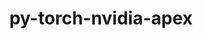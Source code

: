 ---
title: "py-torch-nvidia-apex"
layout: cache
categories: [package, develop-2024-06-02]
meta: {"versions": ["2020-10-19"], "compilers": ["apple-clang@=15.0.0", "gcc@=11.4.0"], "oss": ["ubuntu22.04", "ventura"], "platforms": ["darwin", "linux"], "targets": ["aarch64", "x86_64_v3"], "stacks": ["ml-darwin-aarch64-mps", "ml-linux-x86_64-cpu", "ml-linux-x86_64-cuda", "root"], "num_specs": 3, "num_specs_by_stack": {"ml-darwin-aarch64-mps": 1, "root": 3, "ml-linux-x86_64-cuda": 1, "ml-linux-x86_64-cpu": 1}}
spec_details: [{"hash": "ipcynvfauzphtgxizmxt5nczkubbukbu", "compiler": "apple-clang@=15.0.0", "versions": ["2020-10-19"], "os": "ventura", "platform": "darwin", "target": "aarch64", "variants": ["build_system=python_pip", "~cuda", "patches=da5e883"], "stacks": ["ml-darwin-aarch64-mps", "root"], "size": "-", "tarball": "https://binaries.spack.io/releases/develop-2024-06-02/build_cache/darwin-ventura-aarch64/apple-clang-15.0.0/py-torch-nvidia-apex-2020-10-19/darwin-ventura-aarch64-apple-clang-15.0.0-py-torch-nvidia-apex-2020-10-19-ipcynvfauzphtgxizmxt5nczkubbukbu.spack"}, {"hash": "3rnfm6ouzwgztg7zt5is3c7p2bytz6ej", "compiler": "gcc@=11.4.0", "versions": ["2020-10-19"], "os": "ubuntu22.04", "platform": "linux", "target": "x86_64_v3", "variants": ["build_system=python_pip", "+cuda", "cuda_arch=80", "patches=da5e883"], "stacks": ["ml-linux-x86_64-cuda", "root"], "size": "-", "tarball": "https://binaries.spack.io/releases/develop-2024-06-02/build_cache/linux-ubuntu22.04-x86_64_v3/gcc-11.4.0/py-torch-nvidia-apex-2020-10-19/linux-ubuntu22.04-x86_64_v3-gcc-11.4.0-py-torch-nvidia-apex-2020-10-19-3rnfm6ouzwgztg7zt5is3c7p2bytz6ej.spack"}, {"hash": "edsirhankug53n34youeusai5rto56tg", "compiler": "gcc@=11.4.0", "versions": ["2020-10-19"], "os": "ubuntu22.04", "platform": "linux", "target": "x86_64_v3", "variants": ["build_system=python_pip", "~cuda", "patches=da5e883"], "stacks": ["ml-linux-x86_64-cpu", "root"], "size": "-", "tarball": "https://binaries.spack.io/releases/develop-2024-06-02/build_cache/linux-ubuntu22.04-x86_64_v3/gcc-11.4.0/py-torch-nvidia-apex-2020-10-19/linux-ubuntu22.04-x86_64_v3-gcc-11.4.0-py-torch-nvidia-apex-2020-10-19-edsirhankug53n34youeusai5rto56tg.spack"}]
---